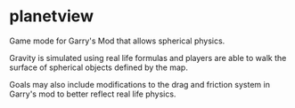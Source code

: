 # planetview
Game mode for Garry's Mod that allows spherical physics.

Gravity is simulated using real life formulas and players 
are able to walk the surface of spherical objects defined
by the map.

Goals may also include modifications to the drag and friction
system in Garry's mod to better reflect real life physics.
